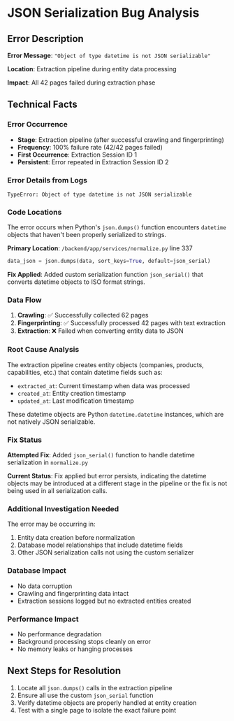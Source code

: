 # JSON Serialization Bug Analysis

## Error Description

**Error Message**: `"Object of type datetime is not JSON serializable"`

**Location**: Extraction pipeline during entity data processing

**Impact**: All 42 pages failed during extraction phase

## Technical Facts

### Error Occurrence
- **Stage**: Extraction pipeline (after successful crawling and fingerprinting)
- **Frequency**: 100% failure rate (42/42 pages failed)
- **First Occurrence**: Extraction Session ID 1
- **Persistent**: Error repeated in Extraction Session ID 2

### Error Details from Logs
```
TypeError: Object of type datetime is not JSON serializable
```

### Code Locations
The error occurs when Python's `json.dumps()` function encounters `datetime` objects that haven't been properly serialized to strings.

**Primary Location**: `/backend/app/services/normalize.py` line 337
```python
data_json = json.dumps(data, sort_keys=True, default=json_serial)
```

**Fix Applied**: Added custom serialization function `json_serial()` that converts datetime objects to ISO format strings.

### Data Flow
1. **Crawling**: ✅ Successfully collected 62 pages
2. **Fingerprinting**: ✅ Successfully processed 42 pages with text extraction
3. **Extraction**: ❌ Failed when converting entity data to JSON

### Root Cause Analysis
The extraction pipeline creates entity objects (companies, products, capabilities, etc.) that contain datetime fields such as:
- `extracted_at`: Current timestamp when data was processed
- `created_at`: Entity creation timestamp
- `updated_at`: Last modification timestamp

These datetime objects are Python `datetime.datetime` instances, which are not natively JSON serializable.

### Fix Status
**Attempted Fix**: Added `json_serial()` function to handle datetime serialization in `normalize.py`

**Current Status**: Fix applied but error persists, indicating the datetime objects may be introduced at a different stage in the pipeline or the fix is not being used in all serialization calls.

### Additional Investigation Needed
The error may be occurring in:
1. Entity data creation before normalization
2. Database model relationships that include datetime fields
3. Other JSON serialization calls not using the custom serializer

### Database Impact
- No data corruption
- Crawling and fingerprinting data intact
- Extraction sessions logged but no extracted entities created

### Performance Impact
- No performance degradation
- Background processing stops cleanly on error
- No memory leaks or hanging processes

## Next Steps for Resolution
1. Locate all `json.dumps()` calls in the extraction pipeline
2. Ensure all use the custom `json_serial` function
3. Verify datetime objects are properly handled at entity creation
4. Test with a single page to isolate the exact failure point
